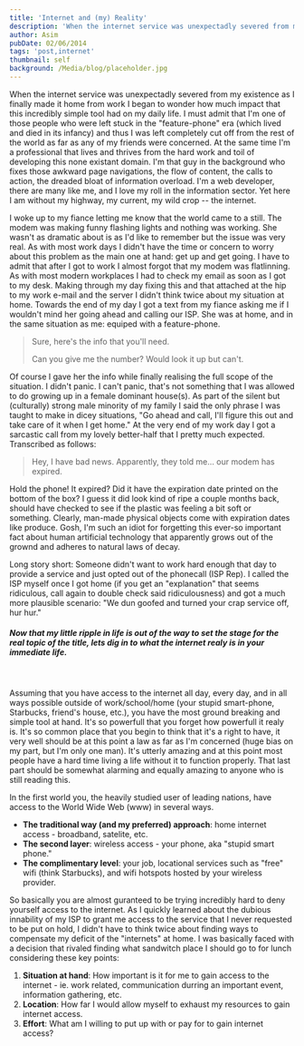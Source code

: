 ```yaml
---
title: 'Internet and (my) Reality'
description: 'When the internet service was unexpectadly severed from my existence as I finally made it home from work I began to wonder how much impact that this incredibly simple tool had on my daily life.'
author: Asim
pubDate: 02/06/2014
tags: 'post,internet'
thumbnail: self
background: /Media/blog/placeholder.jpg
---
```


When the internet service was unexpectadly severed from my existence as I finally made it home from work I began to wonder how much impact that this incredibly simple tool had on my daily life. I must admit that I'm one of those people who were left stuck in the "feature-phone" era (which lived and died in its infancy) and thus I was left completely cut off from the rest of the world as far as any of my friends were concerned. At the same time I'm a professional that lives and thrives from the hard work and toil of developing this none existant domain. I'm that guy in the background who fixes those awkward page navigations, the flow of content, the calls to action, the dreaded bloat of information overload. I'm a web developer, there are many like me, and I love my roll in the information sector. Yet here I am without my highway, my current, my wild crop -- the internet. 

I woke up to my fiance letting me know that the world came to a still. The modem was making funny flashing lights and nothing was working. She wasn't as dramatic about is as I'd like to remember but the issue was very real. As with most work days I didn't have the time or concern to worry about this problem as the main one at hand: get up and get going. I have to admit that after I got to work I almost forgot that my modem was flatlinning. As with most modern workplaces I had to check my email as soon as I got to my desk. Making through my day fixing this and that attached at the hip to my work e-mail and the server I didn't think twice about my situation at home. Towards the end of my day I got a text from my fiance asking me if I wouldn't mind her going ahead and calling our ISP. She was at home, and in the same situation as me: equiped with a feature-phone.

> Sure, here's the info that you'll need.
>
> Can you give me the number? Would look it up but can't.

Of course I gave her the info while finally realising the full scope of the situation. I didn't panic. I can't panic, that's not something that I was allowed to do growing up in a female dominant house(s). As part of the silent but (culturally) strong male minority of my family I said the only phrase I was taught to make in dicey situations, "Go ahead and call, I'll figure this out and take care of it when I get home." At the very end of my work day I got a sarcastic call from my lovely better-half that I pretty much expected. Transcribed as follows:

> Hey, I have bad news. Apparently, they told me... our modem has expired.

Hold the phone! It expired? Did it have the expiration date printed on the bottom of the box? I guess it did look kind of ripe a couple months back, should have checked to see if the plastic was feeling a bit soft or something. Clearly, man-made physical objects come with expiration dates like produce. Gosh, I'm such an idiot for forgetting this ever-so important fact about human artificial technology that apparently grows out of the grownd and adheres to natural laws of decay.

Long story short: Someone didn't want to work hard enough that day to provide a service and just opted out of the phonecall (ISP Rep). I called the ISP myself once I got home (if you get an "explanation" that seems ridiculous, call again to double check said ridiculousness) and got a much more plausible scenario: "We dun goofed and turned your crap service off, hur hur."

##### Now that my little ripple in life is out of the way to set the stage for the real topic of the title, lets dig in to what the internet realy is in your immediate life.
<br>

Assuming that you have access to the internet all day, every day, and in all ways possible outside of work/school/home (your stupid smart-phone, Starbucks, friend's house, etc.), you have the most ground breaking and simple tool at hand. It's so powerfull that you forget how powerfull it realy is. It's so common place that you begin to think that it's a right to have, it very well should be at this point a law as far as I'm concerned (huge bias on my part, but I'm only one man). It's utterly amazing and at this point most people have a hard time living a life without it to function properly. That last part should be somewhat alarming and equally amazing to anyone who is still reading this.

In the first world you, the heavily studied user of leading nations, have access to the World Wide Web (www) in several ways.

* **The traditional way (and my preferred) approach**: home internet access - broadband, satelite, etc. 
* **The second layer**: wireless access - your phone, aka "stupid smart phone."
* **The complimentary level**: your job, locational services such as "free" wifi (think Starbucks), and wifi hotspots hosted by your wireless provider.

So basically you are almost guranteed to be trying incredibly hard to deny yourself access to the internet. As I quickly learned about the dubious innability of my ISP to grant me access to the service that I never requested to be put on hold, I didn't have to think twice about finding ways to compensate my deficit of the "internets" at home. I was basically faced with a decision that rivaled finding what sandwitch place I should go to for lunch considering these key points:

1. **Situation at hand**: How important is it for me to gain access to the internet - ie. work related, communication durring an important event, information gathering, etc.
2. **Location**: How far I would allow myself to exhaust my resources to gain internet access.
3. **Effort**: What am I willing to put up with or pay for to gain internet access?